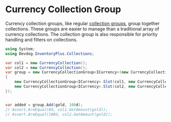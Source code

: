# Currency Collection Group

Currency collection groups, like regular [collection groups](../Collections/CollectionGroup.md), group together collections. These groups are easier to manage than a traditional array of currency collections. The collection group is also responsible for priority handling and filters on collections.

```csharp
using System;
using Devdog.InventoryPlus.Collections;

var col1 = new CurrencyCollection();
var col2 = new CurrencyCollection();
var group = new CurrencyCollectionGroup<ICurrency>(new CurrencyCollectionGroup<ICurrency>.Slot[]
{
	new CurrencyCollectionGroup<ICurrency>.Slot(col1, new CurrencyCollectionPriority<ICurrency>()), 
	new CurrencyCollectionGroup<ICurrency>.Slot(col2, new CurrencyCollectionPriority<ICurrency>(60, 60, 60)), // Set a higher priority
});


var added = group.Add(gold, 100d);
// Assert.AreEqual(0d, col1.GetAmount(gold));
// Assert.AreEqual(100d, col2.GetAmount(gold));
```